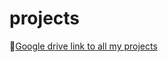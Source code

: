 # projects
💾[Google drive link to all my projects](https://drive.google.com/drive/folders/1r8u9loaeinTP_0xsUgHHO5aEax4EfXn2?usp=sharing)
